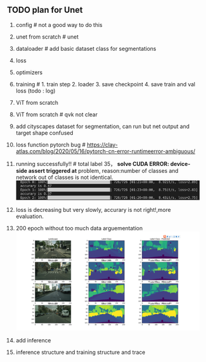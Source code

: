 ## TODO plan for Unet
1. config      # not a good way to do this
2. unet from scratch        # unet 
3. dataloader  # add basic dataset class for segmentations
4. loss         
5. optimizers
7. training  # 1. train step 2. loader 3. save checkpoint 4. save train and val loss (todo : log)

8. ViT from scratch 
9. ViT from scratch # qvk not clear
10. add cityscapes dataset for segmentation, can run but net output and target shape confused

11. loss function pytorch bug # https://clay-atlas.com/blog/2020/05/16/pytorch-cn-error-runtimeerror-ambiguous/
12. running successfully!!  # total label 35， **solve CUDA ERROR: device-side assert triggered at**  problem, reason:number of classes and network out of classes is not identical. ![loss](/imgs/first_run.png)
13. loss is decreasing but very slowly, accurary is not right!,more evaluation.
14. 200 epoch without too much data arguementation ![loss](/imgs/result.png)
15. add inference
16. inference structure and training structure and trace